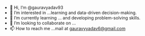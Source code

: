 - 👋 Hi, I’m @gauravyadav93
- 👀 I’m interested in ...learning and data-driven decision-making.
- 🌱 I’m currently learning ... and developing problem-solving skills.
- 💞️ I’m looking to collaborate on ...
- 📫 How to reach me ...mail at gauravyyadav6@gmail.com

<!---
gauravyadav93/gauravyadav93 is a ✨ special ✨ repository because its `README.md` (this file) appears on your GitHub profile.
You can click the Preview link to take a look at your changes.
--->
